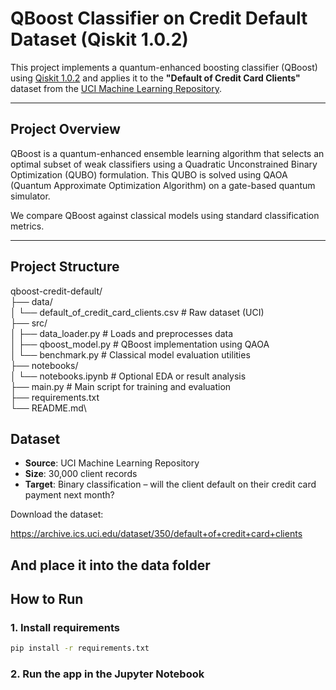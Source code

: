 # QBoost Classifier on Credit Default Dataset (Qiskit 1.0.2)

This project implements a quantum-enhanced boosting classifier (QBoost) using [Qiskit 1.0.2](https://qiskit.org/) and applies it to the **"Default of Credit Card Clients"** dataset from the [UCI Machine Learning Repository](https://archive.ics.uci.edu/dataset/350/default+of+credit+card+clients).

---

## Project Overview

QBoost is a quantum-enhanced ensemble learning algorithm that selects an optimal subset of weak classifiers using a Quadratic Unconstrained Binary Optimization (QUBO) formulation. This QUBO is solved using QAOA (Quantum Approximate Optimization Algorithm) on a gate-based quantum simulator.

We compare QBoost against classical models using standard classification metrics.

---

## Project Structure
qboost-credit-default/\
├── data/\
│ └── default_of_credit_card_clients.csv # Raw dataset (UCI)\
├── src/\
│ ├── data_loader.py # Loads and preprocesses data\
│ ├── qboost_model.py # QBoost implementation using QAOA\
│ └── benchmark.py # Classical model evaluation utilities\
├── notebooks/\
│ └── notebooks.ipynb # Optional EDA or result analysis\
├── main.py # Main script for training and evaluation\
├── requirements.txt\
└── README.md\

## Dataset

- **Source**: UCI Machine Learning Repository
- **Size**: 30,000 client records
- **Target**: Binary classification – will the client default on their credit card payment next month?

Download the dataset:

https://archive.ics.uci.edu/dataset/350/default+of+credit+card+clients

And place it into the data folder
---

## How to Run

### 1. Install requirements

```bash
pip install -r requirements.txt
```
### 2. Run the app in the Jupyter Notebook